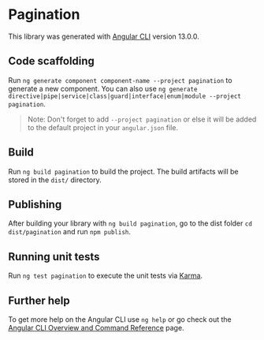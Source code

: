 # Pagination

This library was generated with [Angular CLI](https://github.com/angular/angular-cli) version 13.0.0.

## Code scaffolding

Run `ng generate component component-name --project pagination` to generate a new component. You can also use `ng generate directive|pipe|service|class|guard|interface|enum|module --project pagination`.
> Note: Don't forget to add `--project pagination` or else it will be added to the default project in your `angular.json` file. 

## Build

Run `ng build pagination` to build the project. The build artifacts will be stored in the `dist/` directory.

## Publishing

After building your library with `ng build pagination`, go to the dist folder `cd dist/pagination` and run `npm publish`.

## Running unit tests

Run `ng test pagination` to execute the unit tests via [Karma](https://karma-runner.github.io).

## Further help

To get more help on the Angular CLI use `ng help` or go check out the [Angular CLI Overview and Command Reference](https://angular.io/cli) page.
